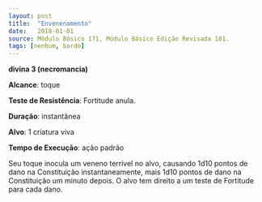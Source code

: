 ```yaml
---
layout: post
title:  "Envenenamento"
date:   2018-01-01
source: Módulo Básico 171, Módulo Básico Edição Revisada 181.
tags: [nenhum, bardo]
---
```


**divina 3 (necromancia)**

**Alcance**: toque

**Teste de Resistência**: Fortitude anula.

**Duração**: instantânea

**Alvo**: 1 criatura viva

**Tempo de Execução**: ação padrão

Seu toque inocula um veneno terrível no alvo, causando 1d10 pontos de dano na Constituição instantaneamente, mais 1d10 pontos de dano na Constituição um minuto depois. O alvo tem direito a um teste de Fortitude para cada dano.
